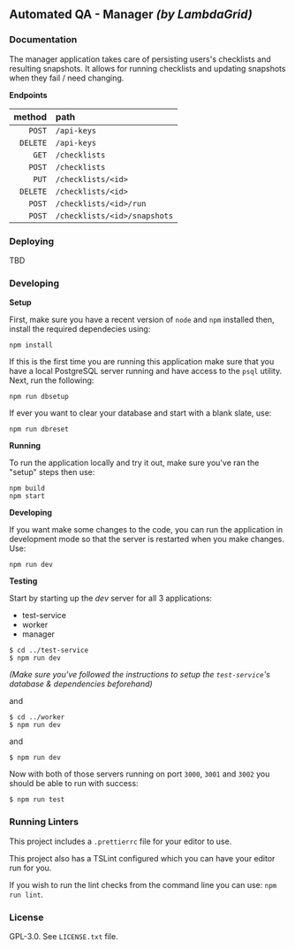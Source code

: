 ## Automated QA - Manager _(by LambdaGrid)_

### Documentation

The manager application takes care of persisting users's checklists and
resulting snapshots. It allows for running checklists and updating
snapshots when they fail / need changing.

**Endpoints**

method|path
-:|:-|
`POST`|`/api-keys`
`DELETE`|`/api-keys`
`GET`|`/checklists`
`POST`|`/checklists`
`PUT`|`/checklists/<id>`
`DELETE`|`/checklists/<id>`
`POST`|`/checklists/<id>/run`
`POST`|`/checklists/<id>/snapshots`

### Deploying

TBD

### Developing

**Setup**

First, make sure you have a recent version of `node` and `npm` installed
then, install the required dependecies using:

```
npm install
```

If this is the first time you are running this application make sure that
you have a local PostgreSQL server running and have access to the `psql`
utility. Next, run the following:

```
npm run dbsetup
```

If ever you want to clear your database and start with a blank slate, use:

```
npm run dbreset
```

**Running**

To run the application locally and try it out, make sure you've ran the
"setup" steps then use:

```
npm build
npm start
```

**Developing**

If you want make some changes to the code, you can run the application in
development mode so that the server is restarted when you make changes. Use:

```
npm run dev
```

**Testing**

Start by starting up the _dev_ server for all 3 applications:

- test-service
- worker
- manager

```
$ cd ../test-service
$ npm run dev
```

_(Make sure you've followed the instructions to setup the `test-service`'s
database & dependencies beforehand)_

and

```
$ cd ../worker
$ npm run dev
```

and

```
$ npm run dev
```

Now with both of those servers running on port `3000`, `3001` and `3002` you
should be able to run with success:

```
$ npm run test
```

### Running Linters

This project includes a `.prettierrc` file for your editor to use.

This project also has a TSLint configured which you can have your editor run
for you.

If you wish to run the lint checks from the command line you can use: `npm run lint`.

### License

GPL-3.0. See `LICENSE.txt` file.
